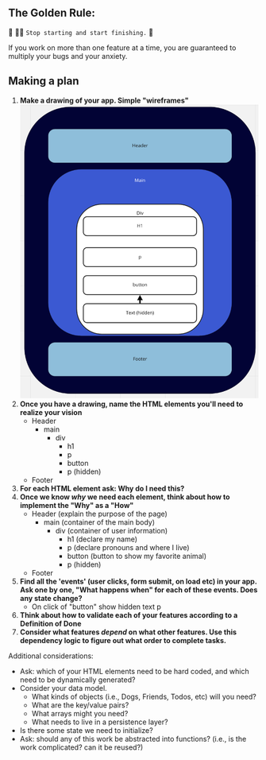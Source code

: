 ## The Golden Rule:

🦸 🦸‍♂️ `Stop starting and start finishing.` 🏁

If you work on more than one feature at a time, you are guaranteed to multiply your bugs and your anxiety.

## Making a plan

1. **Make a drawing of your app. Simple "wireframes"**
![wireframe](/assets/web-page-mockup.png)
1. **Once you have a drawing, name the HTML elements you'll need to realize your vision**
    - Header
        - main
            - div
                - h1
                - p
                - button
                - p (hidden)
    - Footer
1. **For each HTML element ask: Why do I need this?**
1. **Once we know _why_ we need each element, think about how to implement the "Why" as a "How"**
    - Header (explain the purpose of the page)
        - main (container of the main body)
            - div (container of user information)
                - h1 (declare my name)
                - p (declare pronouns and where I live)
                - button (button to show my favorite animal)
                - p (hidden)
    - Footer
1. **Find all the 'events' (user clicks, form submit, on load etc) in your app. Ask one by one, "What happens when" for each of these events. Does any state change?**
    - On click of "button" show hidden text p
1. **Think about how to validate each of your features according to a Definition of Done**
1. **Consider what features _depend_ on what other features. Use this dependency logic to figure out what order to complete tasks.**

Additional considerations:

-   Ask: which of your HTML elements need to be hard coded, and which need to be dynamically generated?
-   Consider your data model.
    -   What kinds of objects (i.e., Dogs, Friends, Todos, etc) will you need?
    -   What are the key/value pairs?
    -   What arrays might you need?
    -   What needs to live in a persistence layer?
-   Is there some state we need to initialize?
-   Ask: should any of this work be abstracted into functions? (i.e., is the work complicated? can it be reused?)
